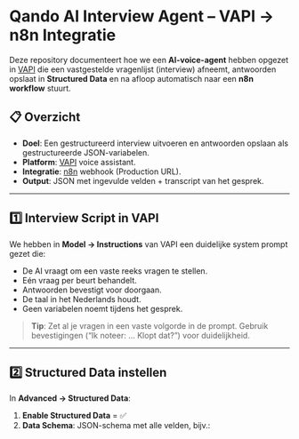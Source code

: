 # Qando AI Interview Agent – VAPI → n8n Integratie

Deze repository documenteert hoe we een **AI-voice-agent** hebben opgezet in [VAPI](https://vapi.ai) die een vastgestelde vragenlijst (interview) afneemt, antwoorden opslaat in **Structured Data** en na afloop automatisch naar een **n8n workflow** stuurt.

## 📋 Overzicht

- **Doel**: Een gestructureerd interview uitvoeren en antwoorden opslaan als gestructureerde JSON-variabelen.
- **Platform**: [VAPI](https://vapi.ai) voice assistant.
- **Integratie**: [n8n](https://n8n.io) webhook (Production URL).
- **Output**: JSON met ingevulde velden + transcript van het gesprek.

---

## 1️⃣ Interview Script in VAPI

We hebben in **Model → Instructions** van VAPI een duidelijke system prompt gezet die:
- De AI vraagt om een vaste reeks vragen te stellen.
- Eén vraag per beurt behandelt.
- Antwoorden bevestigt voor doorgaan.
- De taal in het Nederlands houdt.
- Geen variabelen noemt tijdens het gesprek.

> **Tip**: Zet al je vragen in een vaste volgorde in de prompt. Gebruik bevestigingen (“Ik noteer: … Klopt dat?”) voor duidelijkheid.

---

## 2️⃣ Structured Data instellen

In **Advanced → Structured Data**:
1. **Enable Structured Data** = ✅  
2. **Data Schema**: JSON-schema met alle velden, bijv.:
